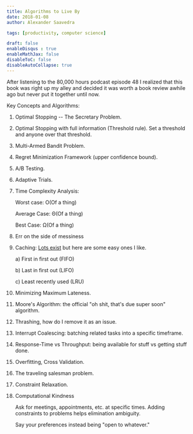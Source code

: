 ```yaml
---
title: Algorithms to Live By
date: 2018-01-08
author: Alexander Saavedra

tags: [productivity, computer science]

draft: false
enableDisqus : true
enableMathJax: false
disableToC: false
disableAutoCollapse: true
---
```


After listening to the 80,000 hours podcast episode 48 I realized that this book was right up my alley and decided it was worth a book review awhile ago but never put it together until now.

Key Concepts and Algorithms:

  1) Optimal Stopping -- The Secretary Problem.

  2) Optimal Stopping with full information (Threshold rule). Set a threshold and anyone over that threshold.

  3) Multi-Armed Bandit Problem.

  4) Regret Minimization Framework (upper confidence bound).

  5) A/B Testing.

  6) Adaptive Trials.

  7) Time Complexity Analysis:

      Worst case: O(Of a thing)

      Average Case: Θ(Of a thing)

      Best Case: Ω(Of a thing)

  8) Err on the side of messiness

  9) Caching: [Lots exist](https://en.wikipedia.org/wiki/Cache_replacement_policies) but here are some easy ones I like.

      a) First in first out (FIFO)

      b) Last in first out (LIFO)

      c) Least recently used (LRU)

  10) Minimizing Maximum Lateness.

  11) Moore's Algorithm: the official "oh shit, that's due super soon" algorithm.

  12) Thrashing, how do I remove it as an issue.

  13) Interrupt Coalescing: batching related tasks into a specific timeframe.

  14) Response-Time vs Throughput: being available for stuff vs getting stuff done.

  15) Overfitting, Cross Validation.

  16) The traveling salesman problem.

  17) Constraint Relaxation.

  18) Computational Kindness

      Ask for meetings, appointments, etc. at specific times. Adding
       constraints to problems helps elimination ambiguity.

      Say your preferences instead being "open to whatever."